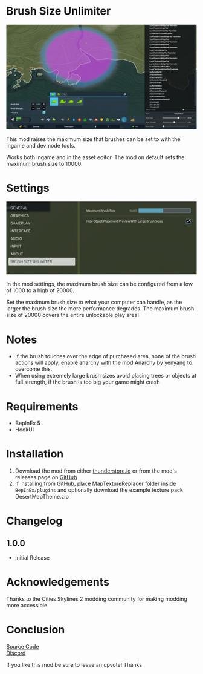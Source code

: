 # Brush Size Unlimiter

![Brush Ingame](https://raw.githubusercontent.com/Cgameworld/BrushSizeUnlimiter/master/preview1.jpg)

This mod raises the maximum size that brushes can be set to with the ingame and devmode tools. 

Works both ingame and in the asset editor. The mod on default sets the maximum brush size to 10000. 

# Settings

![Mod Settings Panel](https://raw.githubusercontent.com/Cgameworld/BrushSizeUnlimiter/master/preview2.jpg)

In the mod settings, the maximum brush size can be configured from a low of 1000 to a high of 20000.

Set the maximum brush size to what your computer can handle, as the larger the brush size the more performance degrades. The maximum brush size of 20000 covers the entire unlockable play area!

# Notes

- If the brush touches over the edge of purchased area, none of the brush actions will apply, enable anarchy with the mod [Anarchy](https://thunderstore.io/c/cities-skylines-ii/p/yenyang/Anarchy/) by yenyang to overcome this.
- When using extremely large brush sizes avoid placing trees or objects at full strength, if the brush is too big your game might crash

# Requirements
- BepInEx 5
- HookUI

# Installation
1) Download the mod from either [thunderstore.io](https://thunderstore.io/c/cities-skylines-ii/p/Cgameworld/Brush_Size_Unlimiter) or from the mod's releases page on [GitHub](https://github.com/Cgameworld/BrushSizeUnlimiter/releases) 
2) If installing from GitHub, place MapTextureReplacer folder inside `BepInEx/plugins` and optionally download the example texture pack DesertMapTheme.zip

# Changelog

## 1.0.0 
- Initial Release

# Acknowledgements

Thanks to the Cities Skylines 2 modding community for making modding more accessible

# Conclusion

[Source Code](https://github.com/Cgameworld/BrushSizeUnlimiter/)   
[Discord](https://discord.gg/tDZhaMrgsQ)

If you like this mod be sure to leave an upvote! Thanks
